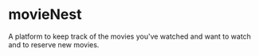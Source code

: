 # movieNest
A platform to keep track of the movies you've watched and want to watch and to reserve new movies.
